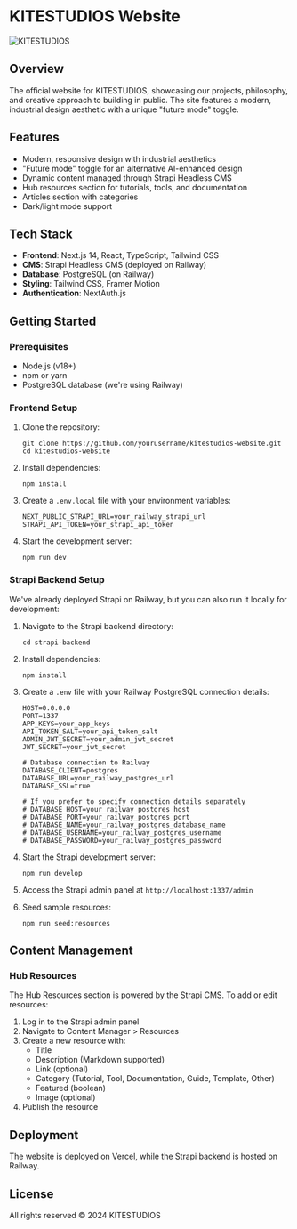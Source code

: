 # KITESTUDIOS Website

![KITESTUDIOS](https://github.com/user-attachments/assets/749b9861-4586-4dc6-a4dc-b050856d2853)

## Overview

The official website for KITESTUDIOS, showcasing our projects, philosophy, and creative approach to building in public. The site features a modern, industrial design aesthetic with a unique "future mode" toggle.

## Features

- Modern, responsive design with industrial aesthetics
- "Future mode" toggle for an alternative AI-enhanced design
- Dynamic content managed through Strapi Headless CMS
- Hub resources section for tutorials, tools, and documentation
- Articles section with categories
- Dark/light mode support

## Tech Stack

- **Frontend**: Next.js 14, React, TypeScript, Tailwind CSS
- **CMS**: Strapi Headless CMS (deployed on Railway)
- **Database**: PostgreSQL (on Railway)
- **Styling**: Tailwind CSS, Framer Motion
- **Authentication**: NextAuth.js

## Getting Started

### Prerequisites

- Node.js (v18+)
- npm or yarn
- PostgreSQL database (we're using Railway)

### Frontend Setup

1. Clone the repository:
   ```
   git clone https://github.com/yourusername/kitestudios-website.git
   cd kitestudios-website
   ```

2. Install dependencies:
   ```
   npm install
   ```

3. Create a `.env.local` file with your environment variables:
   ```
   NEXT_PUBLIC_STRAPI_URL=your_railway_strapi_url
   STRAPI_API_TOKEN=your_strapi_api_token
   ```

4. Start the development server:
   ```
   npm run dev
   ```

### Strapi Backend Setup

We've already deployed Strapi on Railway, but you can also run it locally for development:

1. Navigate to the Strapi backend directory:
   ```
   cd strapi-backend
   ```

2. Install dependencies:
   ```
   npm install
   ```

3. Create a `.env` file with your Railway PostgreSQL connection details:
   ```
   HOST=0.0.0.0
   PORT=1337
   APP_KEYS=your_app_keys
   API_TOKEN_SALT=your_api_token_salt
   ADMIN_JWT_SECRET=your_admin_jwt_secret
   JWT_SECRET=your_jwt_secret
   
   # Database connection to Railway
   DATABASE_CLIENT=postgres
   DATABASE_URL=your_railway_postgres_url
   DATABASE_SSL=true
   
   # If you prefer to specify connection details separately
   # DATABASE_HOST=your_railway_postgres_host
   # DATABASE_PORT=your_railway_postgres_port
   # DATABASE_NAME=your_railway_postgres_database_name
   # DATABASE_USERNAME=your_railway_postgres_username
   # DATABASE_PASSWORD=your_railway_postgres_password
   ```

4. Start the Strapi development server:
   ```
   npm run develop
   ```

5. Access the Strapi admin panel at `http://localhost:1337/admin`

6. Seed sample resources:
   ```
   npm run seed:resources
   ```

## Content Management

### Hub Resources

The Hub Resources section is powered by the Strapi CMS. To add or edit resources:

1. Log in to the Strapi admin panel
2. Navigate to Content Manager > Resources
3. Create a new resource with:
   - Title
   - Description (Markdown supported)
   - Link (optional)
   - Category (Tutorial, Tool, Documentation, Guide, Template, Other)
   - Featured (boolean)
   - Image (optional)
4. Publish the resource

## Deployment

The website is deployed on Vercel, while the Strapi backend is hosted on Railway.

## License

All rights reserved © 2024 KITESTUDIOS


